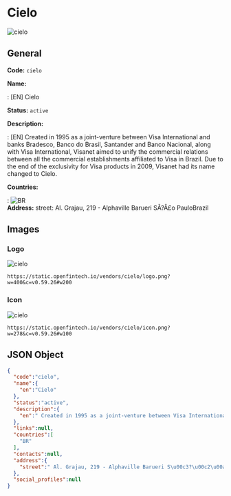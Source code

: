 
# Cielo 
![cielo](https://static.openfintech.io/vendors/cielo/logo.png?w=400&c=v0.59.26#w200)  

## General 
 
**Code:** `cielo` 
 
**Name:** 
 
:	[EN] Cielo 
 
**Status:** `active` 
 
**Description:** 
 
: [EN]  Created in 1995 as a joint-venture between Visa International and banks Bradesco, Banco do Brasil, Santander and Banco Nacional, along with Visa International, Visanet aimed to unify the commercial relations between all the commercial establishments affiliated to Visa in Brazil. Due to the end of the exclusivity for Visa products in 2009, Visanet had its name changed to Cielo.                    
 
 
**Countries:** 
 
:	![BR](https://cdnjs.cloudflare.com/ajax/libs/flag-icon-css/3.3.0/flags/4x3/br.svg#w24)  
**Address:** 
street:  Al. Grajau, 219 - Alphaville Barueri SÃ?Â£o PauloBrazil  

## Images 

### Logo 
 
![cielo](https://static.openfintech.io/vendors/cielo/logo.png?w=400&c=v0.59.26#w200)  

```
https://static.openfintech.io/vendors/cielo/logo.png?w=400&c=v0.59.26#w200
```  

### Icon 
 
![cielo](https://static.openfintech.io/vendors/cielo/icon.png?w=278&c=v0.59.26#w100)  

```
https://static.openfintech.io/vendors/cielo/icon.png?w=278&c=v0.59.26#w100
```  

## JSON Object 

```json
{
  "code":"cielo",
  "name":{
    "en":"Cielo"
  },
  "status":"active",
  "description":{
    "en":" Created in 1995 as a joint-venture between Visa International and banks Bradesco, Banco do Brasil, Santander and Banco Nacional, along with Visa International, Visanet aimed to unify the commercial relations between all the commercial establishments affiliated to Visa in Brazil. Due to the end of the exclusivity for Visa products in 2009, Visanet had its name changed to Cielo. \u00a0 \u00a0 \u00a0 \u00a0 \u00a0 \u00a0 \u00a0 \u00a0 \u00a0 "
  },
  "links":null,
  "countries":[
    "BR"
  ],
  "contacts":null,
  "address":{
    "street":" Al. Grajau, 219 - Alphaville Barueri S\u00c3?\u00c2\u00a3o PauloBrazil "
  },
  "social_profiles":null
}
```  
